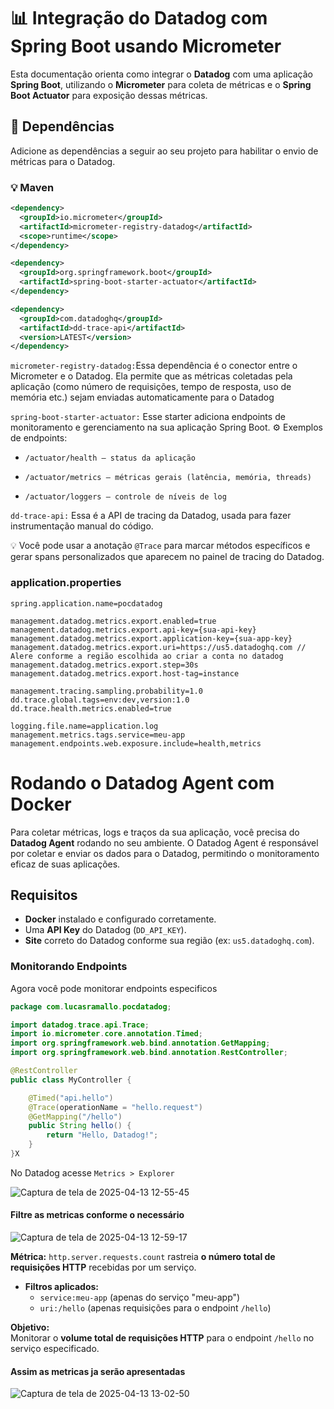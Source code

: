 # 📊 Integração do Datadog com Spring Boot usando Micrometer

Esta documentação orienta como integrar o **Datadog** com uma aplicação **Spring Boot**, utilizando o **Micrometer** para coleta de métricas e o **Spring Boot Actuator** para exposição dessas métricas.

## 🧰 Dependências

Adicione as dependências a seguir ao seu projeto para habilitar o envio de métricas para o Datadog.

### 💡 Maven

```xml
<dependency>
  <groupId>io.micrometer</groupId>
  <artifactId>micrometer-registry-datadog</artifactId>
  <scope>runtime</scope>
</dependency>

<dependency>
  <groupId>org.springframework.boot</groupId>
  <artifactId>spring-boot-starter-actuator</artifactId>
</dependency>

<dependency>
  <groupId>com.datadoghq</groupId>
  <artifactId>dd-trace-api</artifactId>
  <version>LATEST</version>
</dependency>
```
`micrometer-registry-datadog:`Essa dependência é o conector entre o Micrometer e o Datadog. Ela permite que as métricas coletadas pela aplicação (como número de requisições, tempo de resposta, uso de memória etc.) sejam enviadas automaticamente para o Datadog

`spring-boot-starter-actuator:` Esse starter adiciona endpoints de monitoramento e gerenciamento na sua aplicação Spring Boot.
⚙️ Exemplos de endpoints:

- `/actuator/health – status da aplicação`

- `/actuator/metrics – métricas gerais (latência, memória, threads)`

- `/actuator/loggers – controle de níveis de log`

`dd-trace-api:` Essa é a API de tracing da Datadog, usada para fazer instrumentação manual do código.

💡 Você pode usar a anotação `@Trace` para marcar métodos específicos e gerar spans personalizados que aparecem no painel de tracing do Datadog.

### application.properties

```properties
spring.application.name=pocdatadog

management.datadog.metrics.export.enabled=true
management.datadog.metrics.export.api-key={sua-api-key}
management.datadog.metrics.export.application-key={sua-app-key}
management.datadog.metrics.export.uri=https://us5.datadoghq.com // Alere conforme a região escolhida ao criar a conta no datadog
management.datadog.metrics.export.step=30s
management.datadog.metrics.export.host-tag=instance

management.tracing.sampling.probability=1.0
dd.trace.global.tags=env:dev,version:1.0
dd.trace.health.metrics.enabled=true

logging.file.name=application.log
management.metrics.tags.service=meu-app
management.endpoints.web.exposure.include=health,metrics
```
# Rodando o Datadog Agent com Docker

Para coletar métricas, logs e traços da sua aplicação, você precisa do **Datadog Agent** rodando no seu ambiente. O Datadog Agent é responsável por coletar e enviar os dados para o Datadog, permitindo o monitoramento eficaz de suas aplicações.

## Requisitos

- **Docker** instalado e configurado corretamente.
- Uma **API Key** do Datadog (`DD_API_KEY`).
- **Site** correto do Datadog conforme sua região (ex: `us5.datadoghq.com`).

### Monitorando Endpoints
 Agora você pode monitorar endpoints especificos

```java
package com.lucasramallo.pocdatadog;

import datadog.trace.api.Trace;
import io.micrometer.core.annotation.Timed;
import org.springframework.web.bind.annotation.GetMapping;
import org.springframework.web.bind.annotation.RestController;

@RestController
public class MyController {

    @Timed("api.hello")
    @Trace(operationName = "hello.request")
    @GetMapping("/hello")
    public String hello() {
        return "Hello, Datadog!";
    }
}X

```

No Datadog acesse `Metrics > Explorer`

![Captura de tela de 2025-04-13 12-55-45](https://github.com/user-attachments/assets/9bf71940-9253-41cd-a1dd-2ae06c0b9254)


#### Filtre as metricas conforme o necessário

![Captura de tela de 2025-04-13 12-59-17](https://github.com/user-attachments/assets/303b944a-3eec-435a-aa88-f26bef7baf76)

**Métrica:** `http.server.requests.count` rastreia **o número total de requisições HTTP** recebidas por um serviço. 
- **Filtros aplicados:**  
  - `service:meu-app` (apenas do serviço "meu-app")  
  - `uri:/hello` (apenas requisições para o endpoint `/hello`)  

**Objetivo:**  
Monitorar o **volume total de requisições HTTP** para o endpoint `/hello` no serviço especificado.  

#### Assim as metricas ja serão apresentadas
![Captura de tela de 2025-04-13 13-02-50](https://github.com/user-attachments/assets/938b73f9-6582-42f5-9e62-5e2f9d9ae147)

